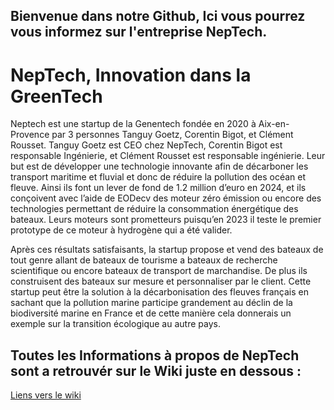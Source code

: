 ## Bienvenue dans notre Github, Ici vous pourrez vous informez sur l'entreprise NepTech.

# NepTech, Innovation dans la GreenTech

Neptech est une startup de la Genentech fondée en 2020 à Aix-en-Provence par 3 personnes Tanguy Goetz, Corentin Bigot, et Clément Rousset. Tanguy Goetz est CEO chez NepTech, Corentin Bigot est responsable Ingénierie, et           Clément Rousset est responsable ingénierie. Leur but est de développer une technologie innovante afin de décarboner les transport maritime et fluvial et donc de réduire la pollution des océan et fleuve.
Ainsi ils font un lever de fond de 1.2 million d’euro en 2024, et ils conçoivent avec l’aide de EODecv des moteur zéro émission ou encore des technologies permettant de réduire la consommation énergétique des bateaux. Leurs moteurs sont prometteurs puisqu’en 2023 il teste le premier prototype de ce moteur à hydrogène qui a été valider.

Après ces résultats satisfaisants, la startup propose et vend des bateaux de tout genre allant de bateaux de tourisme a bateaux de recherche scientifique ou encore bateaux de transport de marchandise. De plus ils construisent des bateaux sur mesure et personnaliser par le client.
Cette startup peut être la solution à la décarbonisation des fleuves français en sachant que la pollution marine participe grandement au déclin de la biodiversité marine en France et de cette manière cela donnerais un exemple sur la transition écologique au autre pays.



## Toutes les Informations à propos de NepTech sont a retrouvér sur le Wiki juste en dessous :

[Liens vers le wiki](https://github.com/amin240/Amin-et-Mohamed-Amin/wiki)
